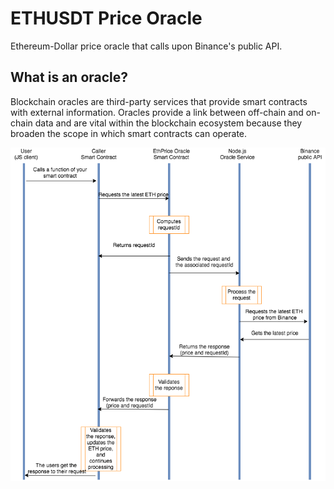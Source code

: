 # ETHUSDT Price Oracle

Ethereum-Dollar price oracle that calls upon Binance's public API. 

## What is an oracle?

Blockchain oracles are third-party services that provide smart contracts with external information. Oracles provide a link between off-chain and on-chain data and are vital within the blockchain ecosystem because they broaden the scope in which smart contracts can operate.

![](assets/diagram.png)
